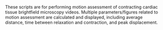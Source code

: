 These scripts are for performing motion assessment of contracting cardiac tissue brightfield microscopy videos. Multiple parameters/figures related to motion assessment are calculated and displayed, including average distance, time between relaxation and contraction, and peak displacement. 
